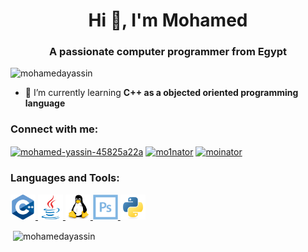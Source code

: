 <h1 align="center">Hi 👋, I'm Mohamed</h1>
<h3 align="center">A passionate computer programmer from Egypt</h3>

<p align="left"> <img src="https://komarev.com/ghpvc/?username=mohamedayassin&label=Profile%20views&color=0e75b6&style=flat" alt="mohamedayassin" /> </p>

- 🌱 I’m currently learning **C++ as a objected oriented programming language**

<h3 align="left">Connect with me:</h3>
<p align="left">
<a href="https://linkedin.com/in/mohamed-yassin-45825a22a" target="blank"><img align="center" src="https://raw.githubusercontent.com/rahuldkjain/github-profile-readme-generator/master/src/images/icons/Social/linked-in-alt.svg" alt="mohamed-yassin-45825a22a" height="30" width="40" /></a>
<a href="https://instagram.com/mo1nator" target="blank"><img align="center" src="https://raw.githubusercontent.com/rahuldkjain/github-profile-readme-generator/master/src/images/icons/Social/instagram.svg" alt="mo1nator" height="30" width="40" /></a>
<a href="https://codeforces.com/profile/moinator" target="blank"><img align="center" src="https://raw.githubusercontent.com/rahuldkjain/github-profile-readme-generator/master/src/images/icons/Social/codeforces.svg" alt="moinator" height="30" width="40" /></a>
</p>

<h3 align="left">Languages and Tools:</h3>
<p align="left"> <a href="https://www.w3schools.com/cpp/" target="_blank" rel="noreferrer"> <img src="https://raw.githubusercontent.com/devicons/devicon/master/icons/cplusplus/cplusplus-original.svg" alt="cplusplus" width="40" height="40"/> </a> <a href="https://www.java.com" target="_blank" rel="noreferrer"> <img src="https://raw.githubusercontent.com/devicons/devicon/master/icons/java/java-original.svg" alt="java" width="40" height="40"/> </a> <a href="https://www.linux.org/" target="_blank" rel="noreferrer"> <img src="https://raw.githubusercontent.com/devicons/devicon/master/icons/linux/linux-original.svg" alt="linux" width="40" height="40"/> </a> <a href="https://www.photoshop.com/en" target="_blank" rel="noreferrer"> <img src="https://raw.githubusercontent.com/devicons/devicon/master/icons/photoshop/photoshop-line.svg" alt="photoshop" width="40" height="40"/> </a> <a href="https://www.python.org" target="_blank" rel="noreferrer"> <img src="https://raw.githubusercontent.com/devicons/devicon/master/icons/python/python-original.svg" alt="python" width="40" height="40"/> </a> </p>

<p>&nbsp;<img align="center" src="https://github-readme-stats.vercel.app/api?username=mohamedayassin&show_icons=true&locale=en" alt="mohamedayassin" /></p>

